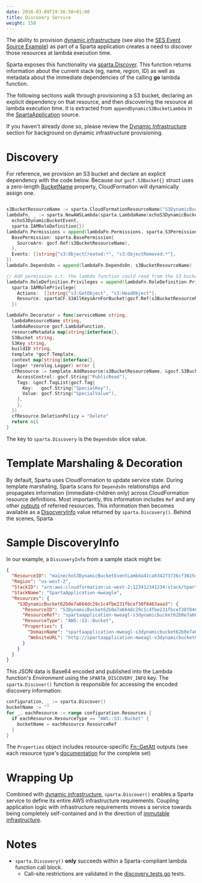 ```yaml
---
date: 2016-03-09T19:56:50+01:00
title: Discovery Service
weight: 150
---
```


The ability to provision [dynamic infrastructure](/reference/dynamic_infrastructure) (see also the [SES Event Source Example](/reference/eventsources/ses/#dynamic-resources:d680e8a854a7cbad6d490c445cba2eba)) as part of a Sparta application creates a need to discover those resources at lambda execution time.

Sparta exposes this functionality via [sparta.Discover](https://godoc.org/github.com/mweagle/Sparta#Discover). This function returns information about the current stack (eg, name, region, ID) as well as metadata about the immediate dependencies of the calling **go** lambda function.

The following sections walk through provisioning a S3 bucket, declaring an explicit dependency on that resource, and then discovering the resource at lambda execution time. It is extracted from `appendDynamicS3BucketLambda` in the [SpartaApplication](https://github.com/mweagle/SpartaApplication/blob/master/application.go) source.

If you haven't already done so, please review the [Dynamic Infrastructure](/reference/dynamic_infrastructure) section for background on dynamic infrastructure provisioning.

# Discovery

For reference, we provision an S3 bucket and declare an explicit dependency with the code below. Because our `gocf.S3Bucket{}` struct uses a zero-length [BucketName](http://docs.aws.amazon.com/AWSCloudFormation/latest/UserGuide/aws-properties-s3-bucket.html#cfn-s3-bucket-name) property, CloudFormation will dynamically assign one.

```go

s3BucketResourceName := sparta.CloudFormationResourceName("S3DynamicBucket")
lambdaFn, _ := sparta.NewAWSLambda(sparta.LambdaName(echoS3DynamicBucketEvent),
  echoS3DynamicBucketEvent,
  sparta.IAMRoleDefinition{})
lambdaFn.Permissions = append(lambdaFn.Permissions, sparta.S3Permission{
  BasePermission: sparta.BasePermission{
    SourceArn: gocf.Ref(s3BucketResourceName),
  },
  Events: []string{"s3:ObjectCreated:*", "s3:ObjectRemoved:*"},
})
lambdaFn.DependsOn = append(lambdaFn.DependsOn, s3BucketResourceName)

// Add permission s.t. the lambda function could read from the S3 bucket
lambdaFn.RoleDefinition.Privileges = append(lambdaFn.RoleDefinition.Privileges,
  sparta.IAMRolePrivilege{
    Actions:  []string{"s3:GetObject", "s3:HeadObject"},
    Resource: spartaCF.S3AllKeysArnForBucket(gocf.Ref(s3BucketResourceName)),
  })

lambdaFn.Decorator = func(serviceName string,
  lambdaResourceName string,
  lambdaResource gocf.LambdaFunction,
  resourceMetadata map[string]interface{},
  S3Bucket string,
  S3Key string,
  buildID string,
  template *gocf.Template,
  context map[string]interface{},
  logger *zerolog.Logger) error {
  cfResource := template.AddResource(s3BucketResourceName, &gocf.S3Bucket{
    AccessControl: gocf.String("PublicRead"),
    Tags: &gocf.TagList{gocf.Tag{
      Key:   gocf.String("SpecialKey"),
      Value: gocf.String("SpecialValue"),
    },
    },
  })
  cfResource.DeletionPolicy = "Delete"
  return nil
}
```

The key to `sparta.Discovery` is the `DependsOn` slice value.

# Template Marshaling & Decoration

By default, Sparta uses CloudFormation to update service state. During template marshaling, Sparta scans for `DependsOn` relationships and propagates information (immediate-children only) across CloudFormation resource definitions. Most importantly, this information includes `Ref` and any other [outputs](https://github.com/mweagle/Sparta/blob/master/cloudformation_resources.go#L16) of referred resources. This information then becomes available as a [DisocveryInfo](https://godoc.org/github.com/mweagle/Sparta#DiscoveryInfo) value returned by `sparta.Discovery()`. Behind the scenes, Sparta

# Sample DiscoveryInfo

In our example, a `DiscoveryInfo` from a sample stack might be:

```json
{
  "ResourceID": "mainechoS3DynamicBucketEventLambda41ca034273726cf36154137cbf8d7e5bd45f863a",
  "Region": "us-west-2",
  "StackID": "arn:aws:cloudformation:us-west-2:123412341234:stack/SpartaApplication-mweagle/d4e07d80-03eb-11e8-b6fd-50d5ca789e4a",
  "StackName": "SpartaApplication-mweagle",
  "Resources": {
    "S3DynamicBucket62b0e7a664dc29c1c4fbe231fbcef30f8463aaa3": {
      "ResourceID": "S3DynamicBucket62b0e7a664dc29c1c4fbe231fbcef30f8463aaa3",
      "ResourceRef": "spartaapplication-mweagl-s3dynamicbucket62b0e7a66-194zzvtfk757a",
      "ResourceType": "AWS::S3::Bucket",
      "Properties": {
        "DomainName": "spartaapplication-mweagl-s3dynamicbucket62b0e7a66-194zzvtfk757a.s3.amazonaws.com",
        "WebsiteURL": "http://spartaapplication-mweagl-s3dynamicbucket62b0e7a66-194zzvtfk757a.s3-website-us-west-2.amazonaws.com"
      }
    }
  }
}
```

This JSON data is Base64 encoded and published into the Lambda function's _Environment_ using the `SPARTA_DISCOVERY_INFO` key. The `sparta.Discover()` function is responsible for
accessing the encoded discovery information:

```go
configuration, _ := sparta.Discover()
bucketName := ""
for _, eachResource := range configuration.Resources {
  if eachResource.ResourceType == "AWS::S3::Bucket" {
    bucketName = eachResource.ResourceRef
  }
}
```

The `Properties` object includes resource-specific [Fn::GetAtt](http://docs.aws.amazon.com/AWSCloudFormation/latest/UserGuide/intrinsic-function-reference-getatt.html) outputs (see each resource type's [documentation](http://docs.aws.amazon.com/AWSCloudFormation/latest/UserGuide/aws-template-resource-type-ref.html) for the complete set)

# Wrapping Up

Combined with [dynamic infrastructure](/reference/dynamic_infrastructure), `sparta.Discover()` enables a Sparta service to define its entire AWS infrastructure requirements. Coupling application logic with infrastructure requirements moves a service towards being completely self-contained and in the direction of [immutable infrastructure](https://fugue.co/oreilly/).

# Notes

- `sparta.Discovery()` **only** succeeds within a Sparta-compliant lambda function call block.
  - Call-site restrictions are validated in the [discovery_tests.go](https://github.com/mweagle/Sparta/blob/master/discovery_test.go) tests.
